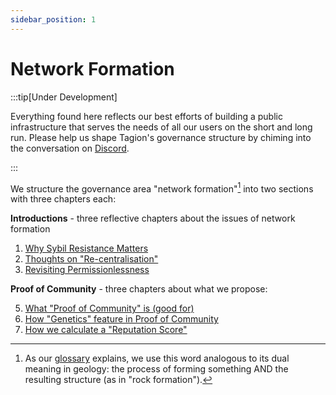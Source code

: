 ```yaml
---
sidebar_position: 1
---
```


# Network Formation

:::tip[Under Development]

Everything found here reflects our best efforts of building a public infrastructure that serves the needs of all our users on the short and long run. Please help us shape Tagion's governance structure by chiming into the conversation on [Discord](https://discord.gg/wE4AA64a). 

:::

We structure the governance area "network formation"[^1] into two sections with three chapters each:

**Introductions** - three reflective chapters about the issues of network formation

 1. [Why Sybil Resistance Matters](./network_formation/introductions/sybil)
 2. [Thoughts on "Re-centralisation"](./network_formation/introductions/recentralisation)
 3. [Revisiting Permissionlessness](./network_formation/introductions/permission)

**Proof of Community** - three chapters about what we propose:

 5. [What "Proof of Community" is (good for)](./network_formation/tagion/poc)
 7. [How "Genetics" feature in Proof of Community](./network_formation/tagion/genetics)
 8. [How we calculate a "Reputation Score"](./network_formation/tagion/reputation)

[^1]: As our [glossary](/gov/glossary#formation) explains, we use this word analogous to its dual meaning in geology: the process of forming something AND the resulting structure (as in "rock formation").
